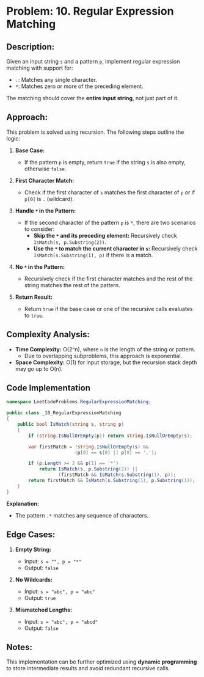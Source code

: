 # Problem: 10. Regular Expression Matching

## Description:

Given an input string `s` and a pattern `p`, implement regular expression matching with support for:

- `.`: Matches any single character.
- `*`: Matches zero or more of the preceding element.

The matching should cover the **entire input string**, not just part of it.

## Approach:

This problem is solved using recursion. The following steps outline the logic:

1. **Base Case:**
    - If the pattern `p` is empty, return `true` if the string `s` is also empty, otherwise `false`.

2. **First Character Match:**
    - Check if the first character of `s` matches the first character of `p` or if `p[0]` is `.` (wildcard).

3. **Handle `*` in the Pattern:**
    - If the second character of the pattern `p` is `*`, there are two scenarios to consider:
        - **Skip the `*` and its preceding element:** Recursively check `IsMatch(s, p.Substring(2))`.
        - **Use the `*` to match the current character in `s`:** Recursively check `IsMatch(s.Substring(1), p)` if there
          is a match.

4. **No `*` in the Pattern:**
    - Recursively check if the first character matches and the rest of the string matches the rest of the pattern.

5. **Return Result:**
    - Return `true` if the base case or one of the recursive calls evaluates to `true`.

## Complexity Analysis:

- **Time Complexity:** O(2^n), where `n` is the length of the string or pattern.
    - Due to overlapping subproblems, this approach is exponential.
- **Space Complexity:** O(1) for input storage, but the recursion stack depth may go up to O(n).

## Code Implementation

```csharp
namespace LeetCodeProblems.RegularExpressionMatching;

public class _10_RegularExpressionMatching
{
    public bool IsMatch(string s, string p)
    {
        if (string.IsNullOrEmpty(p)) return string.IsNullOrEmpty(s);

        var firstMatch = !string.IsNullOrEmpty(s) &&
                         (p[0] == s[0] || p[0] == '.');

        if (p.Length >= 2 && p[1] == '*')
            return IsMatch(s, p.Substring(2)) ||
                   (firstMatch && IsMatch(s.Substring(1), p));
        return firstMatch && IsMatch(s.Substring(1), p.Substring(1));
    }
}
```

**Explanation:**

- The pattern `.*` matches any sequence of characters.

## Edge Cases:

1. **Empty String:**
    - Input: `s = "", p = "*"`
    - Output: `false`

2. **No Wildcards:**
    - Input: `s = "abc", p = "abc"`
    - Output: `true`

3. **Mismatched Lengths:**
    - Input: `s = "abc", p = "abcd"`
    - Output: `false`

## Notes:

This implementation can be further optimized using **dynamic programming** to store intermediate results and avoid
redundant recursive calls.


